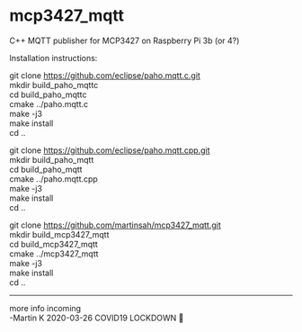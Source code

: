 # mcp3427_mqtt
C++ MQTT publisher for MCP3427 on Raspberry Pi 3b (or 4?)

Installation instructions:

git clone https://github.com/eclipse/paho.mqtt.c.git  
mkdir build_paho_mqttc  
cd build_paho_mqttc  
cmake ../paho.mqtt.c  
make -j3  
make install  
cd ..  
  
git clone https://github.com/eclipse/paho.mqtt.cpp.git  
mkdir build_paho_mqtt  
cd build_paho_mqtt  
cmake ../paho.mqtt.cpp  
make -j3  
make install  
cd ..  
  
git clone https://github.com/martinsah/mcp3427_mqtt.git  
mkdir build_mcp3427_mqtt  
cd build_mcp3427_mqtt  
cmake ../mcp3427_mqtt  
make -j3  
make install  
cd ..  
  
--------------------------------------------------------------------  
  
more info incoming  
-Martin K 2020-03-26 COVID19 LOCKDOWN  :face_with_thermometer:  
  




